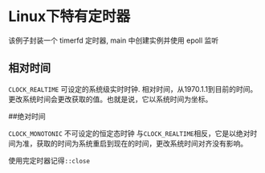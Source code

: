 # Linux下特有定时器

该例子封装一个 timerfd 定时器, main 中创建实例并使用 epoll 监听
## 相对时间

`CLOCK_REALTIME`
可设定的系统级实时时钟.
相对时间，从1970.1.1到目前的时间。更改系统时间会更改获取的值。也就是说，它以系统时间为坐标。

##绝对时间

`CLOCK_MONOTONIC`
不可设定的恒定态时钟
与`CLOCK_REALTIME`相反，它是以绝对时间为准，获取的时间为系统重启到现在的时间，更改系统时间对齐没有影响。

使用完定时器记得`::close`


